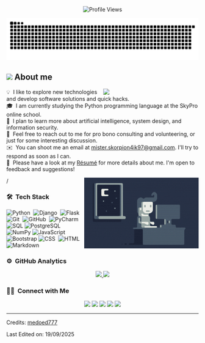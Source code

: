 <p align = "center">
	<img src = "https://komarev.com/ghpvc/?username=medoed777&style=plastic&color=blueviolet" alt = "Profile Views"/>
</p>
<p align = "center">
	<img src = "https://github.com/7oSkaaa/7oSkaaa/blob/output/github-contribution-grid-snake.svg?" alt = "Snake Game"/>
</p>

## <picture><img src = "https://github.com/7oSkaaa/7oSkaaa/blob/main/Images/about_me.gif?raw=true" width = 50px></picture> About me

<picture> <img align="right" src="https://github.com/7oSkaaa/7oSkaaa/blob/main/Images/Right_Side.gif?raw=true" width = 250px></picture>
💡 &nbsp;I like to explore new technologies and develop software solutions and quick hacks.\
🎓 &nbsp;I am currently studying the Python programming language at the SkyPro online school.\
🌱 &nbsp;I plan to learn more about artificial intelligence, system design, and information security.\
💬 &nbsp;Feel free to reach out to me for pro bono consulting and volunteering, or just for some interesting discussion.\
✉️ &nbsp;You can shoot me an email at mister.skorpion4ik97@gmail.com. I'll try to respond as soon as I can.\
📄 &nbsp;Please have a look at my [Résumé]([https://www.adityavsingh.com/resume.html](https://ekaterinburg.hh.ru/resume/e3cf6e29ff0f44f2920039ed1f417735755a30)) for more details about me. I'm open to feedback and suggestions!

<img alt="Night Coding" src="https://raw.githubusercontent.com/AVS1508/AVS1508/master/assets/Night-Coding.gif" align="right"/>/

### 🛠 &nbsp;Tech Stack

![Python](https://img.shields.io/badge/-Python-05122A?style=flat&logo=python)&nbsp;
![Django](https://img.shields.io/badge/-Django-05122A?style=flat&logo=django&logoColor=092E20)&nbsp;
![Flask](https://img.shields.io/badge/-Flask-05122A?style=flat&logo=flask)&nbsp;
![Git](https://img.shields.io/badge/-Git-05122A?style=flat&logo=git)&nbsp;
![GitHub](https://img.shields.io/badge/-GitHub-05122A?style=flat&logo=github)&nbsp;
![PyCharm](https://img.shields.io/badge/-PyCharm-05122A?style=flat&logo=pycharm&logoColor=000000)
![SQL](https://img.shields.io/badge/-SQL-003B57?style=flat&logo=sql&logoColor=ffffff)
![PostgreSQL](https://img.shields.io/badge/-PostgreSQL-336791?style=flat&logo=postgresql&logoColor=white)
![NumPy](https://img.shields.io/badge/-NumPy-013243?style=flat&logo=numpy&logoColor=white)
![JavaScript](https://img.shields.io/badge/-JavaScript-05122A?style=flat&logo=javascript)&nbsp;
![Bootstrap](https://img.shields.io/badge/-Bootstrap-05122A?style=flat&logo=bootstrap&logoColor=563D7C)
![CSS](https://img.shields.io/badge/-CSS-05122A?style=flat&logo=CSS3&logoColor=1572B6)&nbsp;
![HTML](https://img.shields.io/badge/-HTML-05122A?style=flat&logo=HTML5)&nbsp;
![Markdown](https://img.shields.io/badge/-Markdown-05122A?style=flat&logo=markdown)

### ⚙️ &nbsp;GitHub Analytics

<p align="center">
<a href="https://github.com/AVS1508">
  <img height="180em" src="https://github-readme-stats-eight-theta.vercel.app/api?username=AVS1508&show_icons=true&theme=algolia&include_all_commits=true&count_private=true"/>
  <img height="180em" src="https://github-readme-stats-eight-theta.vercel.app/api/top-langs/?username=AVS1508&layout=compact&langs_count=8&theme=algolia"/>
</a>
</p>

### 🤝🏻 &nbsp;Connect with Me

<p align="center">
<a href="https://vk.com/id440889509"><img src="https://img.shields.io/badge/-@Medgromov-4B9CD3?style=flat&logo=VK&logoColor=blue"/></a>
<a href="mailto:alexey777zaitsev@yandex.ru"><img src="https://img.shields.io/badge/-alexey777zaitsev%40yandex.ru-4B9CD3?style=flat&logo=Yandex&logoColor=red"/></a>
<a href="mailto:mister.skorpion4ik@mail.ru"><img src="https://img.shields.io/badge/-mister.skorpion4ik%40mail.ru-4B9CD3?style=flat&logo=Mail.Ru&logoColor=purple"/></a>
<a href="mailto:alexey.zaycev1997@gmail.com"><img src="https://img.shields.io/badge/-alexey.zaycev1997%40gmail.com-4B9CD3?style=flat&logo=Gmail&logoColor=pink"/></a>
<a href="https://t.me/Medgromov"><img src="https://img.shields.io/badge/-@Medgromov-4B9CD3?style=flat&logo=Telegram&logoColor=blue"/></a>
</p>

-----
Credits: [medoed777](https://github.com/medoed777)

Last Edited on: 19/09/2025
